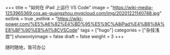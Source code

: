 +++
title = "如何在 iPad 上运行 VS Code"
image = "https://wiki-media-1253965369.cos.ap-guangzhou.myqcloud.com/img/20201221140748.jpg"
extlink = true
_extlink = "https://wiki-power.com/%E5%A6%82%E4%BD%95%E5%9C%A8iPad%E4%B8%8A%E8%BF%90%E8%A1%8CVSCode"
tags = ["hugo"]
categories = ["杂技浅尝"]
showonlyimage = false
draft = false
weight = 3
+++

随时随地，皆可办公
